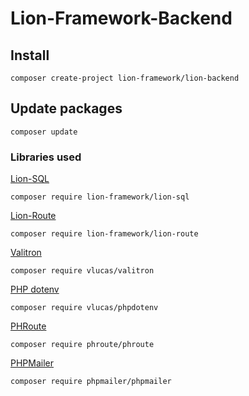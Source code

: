 # Lion-Framework-Backend

## Install
```
composer create-project lion-framework/lion-backend
```

## Update packages
```
composer update
```

### Libraries used
[Lion-SQL](https://github.com/Sleon4/Lion-SQL)
```
composer require lion-framework/lion-sql
```

[Lion-Route](https://github.com/Sleon4/Lion-Route)
```
composer require lion-framework/lion-route
```

[Valitron](https://github.com/vlucas/valitron)
```
composer require vlucas/valitron
```

[PHP dotenv](https://github.com/vlucas/phpdotenv)
```
composer require vlucas/phpdotenv
```

[PHRoute](https://github.com/mrjgreen/phroute)
```
composer require phroute/phroute
```

[PHPMailer](https://github.com/PHPMailer/PHPMailer)
```
composer require phpmailer/phpmailer
```